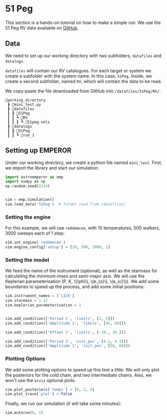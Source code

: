 # 51 Peg

This section is a hands-on tutorial on how to make a simple run.
We use the 51 Peg RV data available on [GitHub](https://github.com/ReddTea/astroemperor/tree/main/tests/datafiles/51Peg/RV).

## Data
We need to set up our working directory with two subfolders, `datafiles` and `datalogs`. 

`datafiles` will contain our RV catalogues. For each target or system we create a subfolder with the system name. In this case, `51Peg`. Inside, we create a second subfolder, named `RV`, which will contain the data to be read.

We copy-paste the file downloaded from GitHub into `/datafiles/51Peg/RV/`.


```
📂working_directory
 ┣ 📜mini_test.py
 ┣ 📂datafiles
 ┃ ┣ 📂51Peg
 ┃ ┃ ┗ 📂RV
 ┃ ┃ ┃ ┗ 📜51peg.vels
 ┣ 📂datalogs
 ┃ ┣ 📂51Peg
 ┃ ┃ ┗ 📂run_1
```

## Setting up EMPEROR

Under our working directory, we create a python file named `mini_test`.
First, we import the library and start our simulation:

```python
import astroemperor as emp
import numpy as np
np.random.seed(1234)


sim = emp.Simulation()
sim.load_data('51Peg')  # folder read from /datafiles/
```

### Setting the engine

For this example, we will use `reddemcee`, with 10 temperatures, 500 walkers, 3000 sweeps each of 1 step:

```python
sim.set_engine('reddemcee')
sim.engine_config['setup'] = [10, 500, 3000, 1]
```

### Setting the model
We feed the name of the instrument (optional), as well as the starmass for calculating the minimum-mass and semi-major axis. We will use the Keplerian parameterisation (P, K, \\(\phi\\), \\(e_{s}\\), \\(e_{c}\\)). We add some boundaries to speed up the process, and add some initial positions:

```python
sim.instrument_names = ['LICK']
sim.starmass = 1.12
sim.keplerian_parameterisation = 1


sim.add_condition(['Period 1', 'limits', [3, 5]])
sim.add_condition(['Amplitude 1', 'limits', [45, 60]])

sim.add_condition(['Offset 1', 'limits', [-10., 10.]])

sim.add_condition(['Period 1', 'init_pos', [4.1, 4.3]])
sim.add_condition(['Amplitude 1', 'init_pos', [50, 60]])
```

### Plotting Options
We add some plotting options to speed up this test a little. We will only plot the posteriors for the cold chain, and two intermediate chains. Also, we won't use the `arviz` optional plots.

```python
sim.plot_posteriors['temps'] = [0, 2, 6]
sim.plot_trace['plot'] = False

```

Finally, we run our simulation (it will take some minutes):

```python
sim.autorun(0, 1)
```



